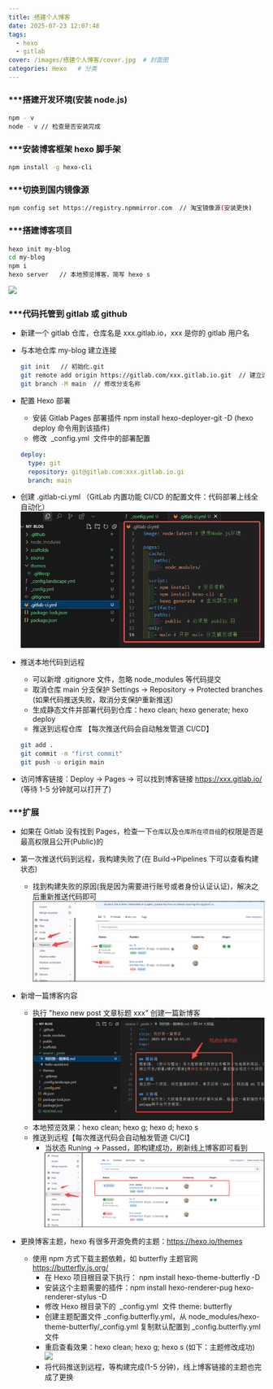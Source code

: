 ```yaml
---
title: 搭建个人博客
date: 2025-07-23 12:07:48
tags:
  - hexo
  - gitlab
cover: /images/搭建个人博客/cover.jpg  # 封面图
categories: Hexo   # 分类
---
```


### ***搭建开发环境(安装 node.js)

```bash
npm - v
node - v // 检查是否安装完成
```

### ***安装博客框架 hexo 脚手架

```bash
npm install -g hexo-cli
```

### ***切换到国内镜像源

```bash
npm config set https://registry.npmmirror.com  // 淘宝镜像源(安装更快)
```

### ***搭建博客项目

```bash
hexo init my-blog
cd my-blog
npm i
hexo server   // 本地预览博客，简写 hexo s
```

![](/images/搭建个人博客/hexo_init.png)

### ***代码托管到 gitlab 或 github

- 新建一个 gitlab 仓库，仓库名是 xxx.gitlab.io，xxx 是你的 gitlab 用户名
- 与本地仓库 my-blog 建立连接

  ```bash
  git init   // 初始化.git
  git remote add origin https://gitlab.com/xxx.gitlab.io.git  // 建立连接
  git branch -M main  // 修改分支名称
  ```

- 配置 Hexo 部署

  - 安装 Gitlab Pages 部署插件 npm install hexo-deployer-git -D (hexo deploy 命令用到该插件)
  - 修改  _config.yml  文件中的部署配置

  ```yaml
  deploy:
    type: git
    repository: git@gitlab.com:xxx.gitlab.io.gi
    branch: main
  ```

- 创建 .gitlab-ci.yml （GitLab 内置功能 CI/CD 的配置文件：代码部署上线全自动化）
  ![](/images/搭建个人博客/gitlab-ci-yml.png)

- 推送本地代码到远程
  - 可以新增 .gitignore 文件，忽略 node_modules 等代码提交
  - 取消仓库 main 分支保护 Settings -> Repository -> Protected branches (如果代码推送失败，取消分支保护重新推送)
  - 生成静态文件并部署代码到仓库：hexo clean; hexo generate; hexo deploy
  - 推送到远程仓库 【每次推送代码会自动触发管道 CI/CD】
  ```bash
  git add .
  git commit -m "first commit"
  git push -u origin main
  ```
- 访问博客链接：Deploy -> Pages -> 可以找到博客链接 https://xxx.gitlab.io/ (等待 1-5 分钟就可以打开了)

### ***扩展

- 如果在 Gitlab 没有找到 Pages，检查一下`仓库`以及`仓库所在项目组`的权限是否是最高权限且公开(Public)的

- 第一次推送代码到远程，我构建失败了(在 Build->Pipelines 下可以查看构建状态)
  - 找到构建失败的原因(我是因为需要进行账号或者身份认证认证)，解决之后重新推送代码即可
    ![](/images/搭建个人博客/gitRuning0.png)
- 新增一篇博客内容
  - 执行 "hexo new post 文章标题 xxx" 创建一篇新博客
    ![](/images/搭建个人博客/firstBlog.png)
  - 本地预览效果：hexo clean; hexo g; hexo d; hexo s
  - 推送到远程【每次推送代码会自动触发管道 CI/CI】
    - 当状态 Runing -> Passed，即构建成功，刷新线上博客即可看到
      ![](/images/搭建个人博客/gitRuning.png)
- 更换博客主题，hexo 有很多开源免费的主题：https://hexo.io/themes
  - 使用 npm 方式下载主题依赖，如 butterfly 主题官网 https://butterfly.js.org/
    - 在 Hexo 项目根目录下执行： npm install hexo-theme-butterfly -D
    - 安装这个主题需要的插件：npm install hexo-renderer-pug hexo-renderer-stylus -D
    - 修改 Hexo 根目录下的  _config.yml  文件 theme: butterfly
    - 创建主题配置文件 \_config.butterfly.yml，从 node_modules/hexo-theme-butterfly/\_config.yml 复制默认配置到 \_config.butterfly.yml 文件
    - 重启查看效果：hexo clean; hexo g; hexo s (如下：主题修改成功)
      ![](/images/搭建个人博客/hexo_themes.png)
    - 将代码推送到远程，等构建完成(1-5 分钟)，线上博客链接的主题也完成了更换
